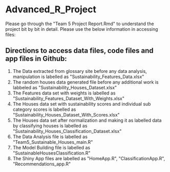 # Advanced_R_Project

Please go through the "Team 5 Project Report.Rmd" to understand the project bit by bit in detail.
Please use the below information in accessing files:

## Directions to access data files, code files and app files in Github:

1. The Data extracted from glossary site before any data analysis, manipulation is labelled as "Sustainability_Features_Data.xlsx"
2. The random houses data generated file before any additional work is labbeled as "Sustainability_Houses_Dataset.xlsx"
3. The Features data set with weights is labelled as "Sustainability_Features_Dataset_With_Weights.xlsx"
4. The Houses data set with sustainability scores and individual sub category scores is labelled as "Sustainability_Houses_Dataset_With_Scores.xlsx"
5. The Houses data set after normalization and making it as labelled data by classifying houses is labelled as "Sustainability_Houses_Classification_Dataset.xlsx"
6. The Data Analysis file is labelled as "Team5_Sustainable_Houses_main.R"
7. The Model Building file is labelled as "SustainableHousesClassification.R"
8. The Shiny App files are labelled as "HomeApp.R", "ClassificationApp.R", "Recommendations_app.R"

